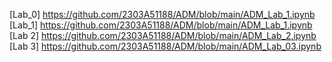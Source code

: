 [Lab_0] https://github.com/2303A51188/ADM/blob/main/ADM_Lab_1.ipynb  
[Lab_1] https://github.com/2303A51188/ADM/blob/main/ADM_Lab_1.ipynb   
[Lab 2] https://github.com/2303A51188/ADM/blob/main/ADM_Lab_2.ipynb
[Lab 3] https://github.com/2303A51188/ADM/blob/main/ADM_Lab_03.ipynb
